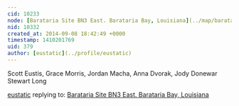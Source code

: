 ```yaml
---
cid: 10233
node: [Barataria Site BN3 East. Barataria Bay, Louisiana](../map/barataria-site-bn3-east-barataria-bay-louisiana/04-19-2014)
nid: 10332
created_at: 2014-09-08 18:42:49 +0000
timestamp: 1410201769
uid: 379
author: [eustatic](../profile/eustatic)
---
```


Scott Eustis, Grace Morris, Jordan Macha, Anna Dvorak, Jody Donewar
Stewart Long

[eustatic](../profile/eustatic) replying to: [Barataria Site BN3 East. Barataria Bay, Louisiana](../map/barataria-site-bn3-east-barataria-bay-louisiana/04-19-2014)

